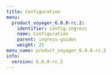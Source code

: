 ```yaml
---
title: Configuration
menu:
  product_voyager_6.0.0-rc.2:
    identifier: config-ingress
    name: Configuration
    parent: ingress-guides
    weight: 25
menu_name: product_voyager_6.0.0-rc.2
info:
  version: 6.0.0-rc.2
---
```


